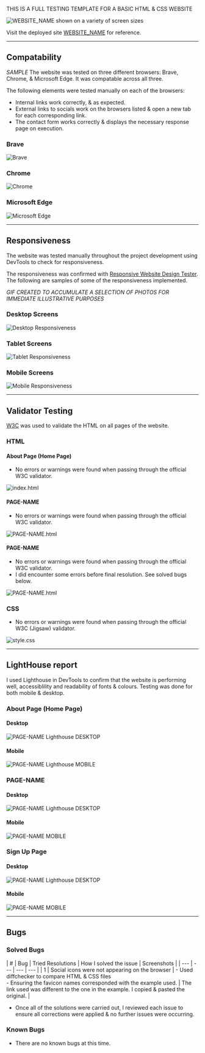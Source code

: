 THIS IS A FULL TESTING TEMPLATE FOR A BASIC HTML & CSS WEBSITE

![WEBSITE_NAME shown on a variety of screen sizes](assets/images/WEBSITE_NAME_am_i_responsive.PNG)

Visit the deployed site [WEBSITE_NAME](https://katemcguane.github.io/WEBSITE_NAME/index.html) for reference.


---

## Compatability
*SAMPLE*
The website was tested on three different browsers: Brave, Chrome, & Microsoft Edge. It was compatable across all three.

The following elements were tested manually on each of the browsers:
  - Internal links work correctly, & as expected.
  - External links to socials work on the browsers listed & open a new tab for each corresponding link.
  - The contact form works correctly & displays the necessary response page on execution.


  ### Brave
  ![Brave](testing/browser/brave_browser.gif)


  ### Chrome
  ![Chrome](testing/browser/chrome_browser.gif)


  ### Microsoft Edge
  ![Microsoft Edge](testing/browser/browser_microsoft_edge.gif)


---

## Responsiveness

The website was tested manually throughout the project development using DevTools to check for responsiveness.

The responsiveness was confirmed with [Responsive Website Design Tester](https://responsivedesignchecker.com/). The following are samples of some of the responsiveness implemented.

*GIF CREATED TO ACCUMULATE A SELECTION OF PHOTOS FOR IMMEDIATE ILLUSTRATIVE PURPOSES*
  ### Desktop Screens
  ![Desktop Responsiveness](testing/responsiveness/desktop_responsiveness.gif)


  ### Tablet Screens
  ![Tablet Responsiveness](testing/responsiveness/tablet_responsiveness.gif)


  ### Mobile Screens
  ![Mobile Responsiveness](testing/responsiveness/mobile_responsiveness.gif)


---


## Validator Testing

[W3C](https://katemcguane.github.io/WEBSITE_NAME.html) was used to validate the HTML on all pages of the website.

### HTML

  #### About Page (Home Page)

  - No errors or warnings were found when passing through the official W3C validator.

  ![index.html](testing/w3/w3_index.PNG)


  #### PAGE-NAME

  - No errors or warnings were found when passing through the official W3C validator.

  ![PAGE-NAME.html](testing/w3/w3_PAGE-NAME.PNG)


  #### PAGE-NAME

  - No errors or warnings were found when passing through the official W3C validator.
  - I did encounter some errors before final resolution. See solved bugs below.

  ![PAGE-NAME.html](testing/w3/w3_PAGE-NAME.PNG)



### CSS

  - No errors or warnings were found when passing through the official W3C (Jigsaw) validator.

  ![style.css](testing/w3/w3_css.PNG)


---


## LightHouse report


I used Lighthouse in DevTools to confirm that the website is performing well, accessiblility and readability of fonts & colours. Testing was done for both mobile & desktop.


  ### About Page (Home Page)

  #### Desktop
  ![PAGE-NAME Lighthouse DESKTOP](testing/lighthouse/lighthouse_mobile_WEBSITE-NAME_PAGE.PNG)
  #### Mobile
  ![PAGE-NAME Lighthouse MOBILE](testing/lighthouse/lighthouse_mobile_WEBSITE-NAME_PAGE.PNG)


  ### PAGE-NAME

  #### Desktop
  ![PAGE-NAME Lighthouse DESKTOP](testing/lighthouse/lighthouse_mobile_WEBSITE-NAME_PAGE.PNG)
  #### Mobile
  ![PAGE-NAME MOBILE](testing/lighthouse/lighthouse_mobile_WEBSITE-NAME_PAGE.PNG)


  ### Sign Up Page

  #### Desktop
 ![PAGE-NAME Lighthouse DESKTOP](testing/lighthouse/lighthouse_mobile_WEBSITE-NAME_PAGE.PNG)
  #### Mobile
 ![PAGE-NAME MOBILE](testing/lighthouse/lighthouse_mobile_WEBSITE-NAME_PAGE.PNG)



---


## Bugs

  ### Solved Bugs

  | # | Bug | Tried Resolutions | How I solved the issue | Screenshots |
  | --- | --- | --- | --- |
  | 1 | Social icons were not appearing on the browser | - Used diffchecker to compare HTML & CSS files <br> - Ensuring the favicon names corresponded with the example used. | The link used was different to the one in the example. I copied & pasted the original. |



  - Once all of the solutions were carried out, I reviewed each issue to ensure all corrections were applied & no further issues were occurring.

### Known Bugs

  - There are no known bugs at this time.